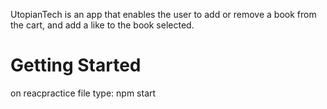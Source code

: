 UtopianTech is an app that enables the user to add or remove a book from the cart, and add a like to the book selected.

# Getting Started
on reacpractice file type:
npm start